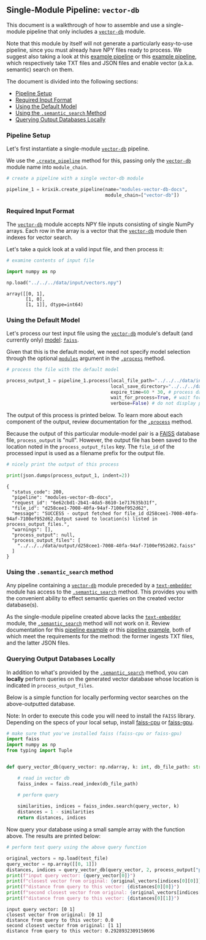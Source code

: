 ## Single-Module Pipeline: `vector-db`

This document is a walkthrough of how to assemble and use a single-module pipeline that only includes a [`vector-db`](../../modules/database_modules/vector-db_module.md) module.

Note that this module by itself will not generate a particularly easy-to-use pipeline, since you must already have NPY files ready to process. We suggest also taking a look at this [example pipeline](../../examples/search_pipeline_examples/multi_basic_semantic_search.md) or this [example pipeline](../../examples/search_pipeline_examples/multi_snippet_semantic_search.md), which respectively take TXT files and JSON files and enable vector (a.k.a. semantic) search on them.

The document is divided into the following sections:

- [Pipeline Setup](#pipeline-setup)
- [Required Input Format](#required-input-format)
- [Using the Default Model](#using-the-default-model)
- [Using the `.semantic_search` Method](#using-the-.semantic_search-method)
- [Querying Output Databases Locally](#querying-output-databases-locally)

### Pipeline Setup

Let's first instantiate a single-module [`vector-db`](../../modules/database_modules/vector-db_module.md) pipeline.

We use the [`.create_pipeline`](../../system/pipeline_creation/create_pipeline.md) method for this, passing only the [`vector-db`](../../modules/database_modules/vector-db_module.md) module name into `module_chain`.


```python
# create a pipeline with a single vector-db module

pipeline_1 = krixik.create_pipeline(name="modules-vector-db-docs",
                                    module_chain=["vector-db"])
```

### Required Input Format

The [`vector-db`](../../modules/database_modules/vector-db_module.md) module accepts NPY file inputs consisting of single NumPy arrays. Each row in the array is a vector that the [`vector-db`](../../modules/database_modules/vector-db_module.md) module then indexes for vector search.

Let's take a quick look at a valid input file, and then process it:


```python
# examine contents of input file

import numpy as np

np.load("../../../data/input/vectors.npy")
```




    array([[0, 1],
           [1, 0],
           [1, 1]], dtype=int64)



### Using the Default Model

Let's process our test input file using the [`vector-db`](../../modules/database_modules/vector-db_module.md) module's default (and currently only) [model](../../modules/database_modules/vector-db_module.md#available-models-in-the-vector-db-module): [`faiss`](https://github.com/facebookresearch/faiss).

Given that this is the default model, we need not specify model selection through the optional [`modules`](../../system/parameters_processing_files_through_pipelines/process_method.md#selecting-models-via-the-modules-argument) argument in the [`.process`](../../system/parameters_processing_files_through_pipelines/process_method.md) method.


```python
# process the file with the default model

process_output_1 = pipeline_1.process(local_file_path="../../../data/input/vectors.npy", # the initial local filepath where the input file is stored
                                      local_save_directory="../../../data/output", # the local directory that the output file will be saved to
                                      expire_time=60 * 30, # process data will be deleted from the Krixik system in 30 minutes
                                      wait_for_process=True, # wait for process to complete before returning IDE control to user
                                      verbose=False) # do not display process update printouts upon running code
```

The output of this process is printed below. To learn more about each component of the output, review documentation for the [`.process`](../../system/parameters_processing_files_through_pipelines/process_method.md) method.

Because the output of this particular module-model pair is a [FAISS](https://github.com/facebookresearch/faiss) database file, `process_output` is "null". However, the output file has been saved to the location noted in the `process_output_files` key.  The `file_id` of the processed input is used as a filename prefix for the output file.


```python
# nicely print the output of this process

print(json.dumps(process_output_1, indent=2))
```

    {
      "status_code": 200,
      "pipeline": "modules-vector-db-docs",
      "request_id": "6e62cbd1-2b41-4da5-8610-1e717635b31f",
      "file_id": "d258cee1-7008-40fa-94af-7100ef952d62",
      "message": "SUCCESS - output fetched for file_id d258cee1-7008-40fa-94af-7100ef952d62.Output saved to location(s) listed in process_output_files.",
      "warnings": [],
      "process_output": null,
      "process_output_files": [
        "../../../data/output/d258cee1-7008-40fa-94af-7100ef952d62.faiss"
      ]
    }


### Using the `.semantic_search` method

Any pipeline containing a [`vector-db`](../../modules/database_modules/vector-db_module.md) module preceded by a [`text-embedder`](../../modules/ai_model_modules/text-embedder_module.md) module has access to the [`.semantic_search`](../../system/search_methods/semantic_search_method.md) method. This provides you with the convenient ability to effect semantic queries on the created vector database(s).

As the single-module pipeline created above lacks the [`text-embedder`](../../modules/ai_model_modules/text-embedder_module.md) module, the [`.semantic_search`](../../system/search_methods/semantic_search_method.md) method will not work on it. Review documentation for this [pipeline example](../../examples/search_pipeline_examples/multi_basic_semantic_search.md) or this [pipeline example](../../examples/search_pipeline_examples/multi_snippet_semantic_search.md), both of which meet the requirements for the method: the former ingests TXT files, and the latter JSON files.

### Querying Output Databases Locally

In addition to what's provided by the [`.semantic_search`](../../system/search_methods/semantic_search_method.md) method, you can **locally** perform queries on the generated vector database whose location is indicated in `process_output_files`.

Below is a simple function for locally performing vector searches on the above-outputted database.

Note: In order to execute this code you will need to install the `FAISS` library. Depending on the specs of your local setup, install [faiss-cpu](https://pypi.org/project/faiss-cpu/) or [faiss-gpu](https://pypi.org/project/faiss-gpu/).


```python
# make sure that you've installed faiss (faiss-cpu or faiss-gpu)
import faiss
import numpy as np
from typing import Tuple


def query_vector_db(query_vector: np.ndarray, k: int, db_file_path: str) -> Tuple[list, list]:

    # read in vector db
    faiss_index = faiss.read_index(db_file_path)

    # perform query
    
    similarities, indices = faiss_index.search(query_vector, k)
    distances = 1 - similarities
    return distances, indices
```

Now query your database using a small sample array with the function above. The results are printed below:


```python
# perform test query using the above query function

original_vectors = np.load(test_file)
query_vector = np.array([[0, 1]])
distances, indices = query_vector_db(query_vector, 2, process_output["process_output_files"][0])
print(f"input query vector: {query_vector[0]}")
print(f"closest vector from original: {original_vectors[indices[0][0]]}")
print(f"distance from query to this vector: {distances[0][0]}")
print(f"second closest vector from original: {original_vectors[indices[0][1]]}")
print(f"distance from query to this vector: {distances[0][1]}")
```

    input query vector: [0 1]
    closest vector from original: [0 1]
    distance from query to this vector: 0.0
    second closest vector from original: [1 1]
    distance from query to this vector: 0.2928932309150696

